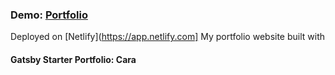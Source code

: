 ### Demo: [**Portfolio**](https://beatamaro-portfolio.netlify.app)

Deployed on [Netlify](https://app.netlify.com]
My portfolio website built with
####  Gatsby Starter Portfolio: Cara

